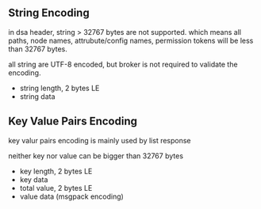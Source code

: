 

## String Encoding

in dsa header, string > 32767 bytes are not supported. which means all paths, node names, attrubute/config names, permission tokens will be less than 32767 bytes.

all string are UTF-8 encoded, but broker is not required to validate the encoding. 

* string length, 2 bytes LE
* string data

## Key Value Pairs Encoding

key valur pairs encoding is mainly used by list response

neither key nor value can be bigger than 32767 bytes

* key length, 2 bytes LE
* key data
* total value, 2 bytes LE
* value data (msgpack encoding)


